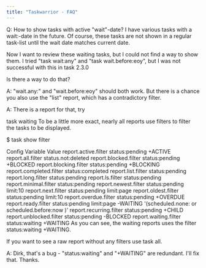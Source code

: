 ```yaml
---
title: "Taskwarrior - FAQ"
---
```


Q: How to show tasks with active "wait"-date?
I have various tasks with a wait:-date in the future. Of course, these tasks are not shown in a regular task-list until the wait date matches current date.

Now I want to review these waiting tasks, but I could not find a way to show them. 
I tried "task wait:any" and "task wait.before:eoy", but I was not successful with this in task 2.3.0

Is there a way to do that? 

A: "wait.any:" and "wait.before:eoy" should both work. But there is a chance you also use the "list" report, which has a contradictory filter.

A: There is a report for that, try

task waiting
To be a little more exact, nearly all reports use filters to filter the tasks to be displayed.

$ task show filter

Config Variable         Value
report.active.filter    status:pending +ACTIVE
report.all.filter       status.not:deleted
report.blocked.filter   status:pending +BLOCKED
report.blocking.filter  status:pending +BLOCKING
report.completed.filter status:completed
report.list.filter      status:pending
report.long.filter      status:pending
report.ls.filter        status:pending
report.minimal.filter   status:pending
report.newest.filter    status:pending limit:10
report.next.filter      status:pending limit:page
report.oldest.filter    status:pending limit:10
report.overdue.filter   status:pending +OVERDUE
report.ready.filter     status:pending limit:page -WAITING '(scheduled.none: or scheduled.before:now )'
report.recurring.filter status:pending +CHILD
report.unblocked.filter status:pending -BLOCKED
report.waiting.filter   status:waiting +WAITING
As you can see, the waiting reports uses the filter status:waiting +WAITING.

If you want to see a raw report without any filters use task all.

A: Dirk, that's a bug - "status:waiting" and "+WAITING" are redundant. I'll fix that. Thanks.

